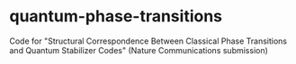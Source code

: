 # quantum-phase-transitions
Code for "Structural Correspondence Between Classical Phase Transitions and Quantum Stabilizer Codes" (Nature Communications submission)
